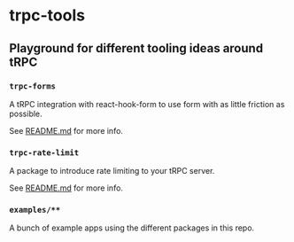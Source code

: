 # trpc-tools

## Playground for different tooling ideas around tRPC

### `trpc-forms`

A tRPC integration with react-hook-form to use form with as little friction as possible.

See [README.md](./packages/trpc-forms/README.md) for more info.

### `trpc-rate-limit`

A package to introduce rate limiting to your tRPC server.

See [README.md](./packages/trpc-rate-limit/README.md) for more info.

### `examples/**`

A bunch of example apps using the different packages in this repo.
